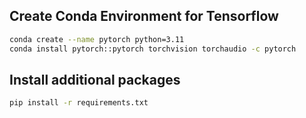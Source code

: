 ## Create Conda Environment for Tensorflow

```sh
conda create --name pytorch python=3.11
conda install pytorch::pytorch torchvision torchaudio -c pytorch
```

## Install additional packages

```sh
pip install -r requirements.txt
```
